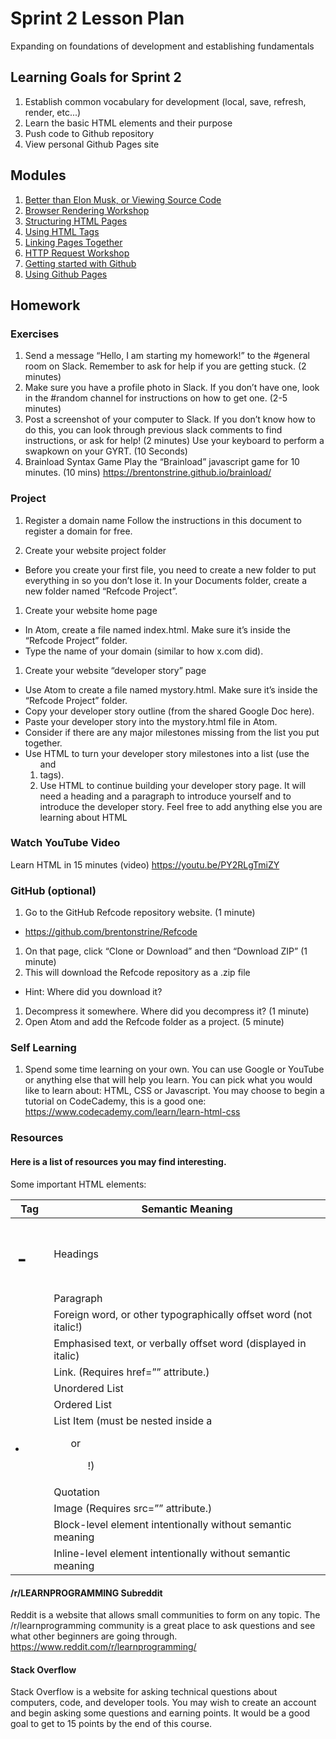 # Sprint 2 Lesson Plan
Expanding on foundations of development and establishing fundamentals

## Learning Goals for Sprint 2
1. Establish common vocabulary for development (local, save, refresh, render, etc...)
2. Learn the basic HTML elements and their purpose
3. Push code to Github repository
4. View personal Github Pages site

## Modules
1. [Better than Elon Musk, or Viewing Source Code](../modules/viewing-source-code)
1. [Browser Rendering Workshop](../modules/browser-rendering)
1. [Structuring HTML Pages](../modules/structuring-html-pages)
1. [Using HTML Tags](../modules/using-html-tags)
1. [Linking Pages Together](../modules/linking-pages)
1. [HTTP Request Workshop](../modules/http-requests)
1. [Getting started with Github](../modules/getting-started-with-github)
1. [Using Github Pages](../modules/using-github-pages)

## Homework

### Exercises

1. Send a message “Hello, I am starting my homework!” to the #general room on Slack.  Remember to ask for help if you are getting stuck. (2 minutes)
1. Make sure you have a profile photo in Slack. If you don’t have one, look in the #random channel for instructions on how to get one. (2-5 minutes)
1. Post a screenshot of your computer to Slack. If you don’t know how to do this, you can look through previous slack comments to find instructions, or ask for help! (2 minutes)
Use your keyboard to perform a swapkown on your GYRT. (10 Seconds)
1. Brainload Syntax Game
Play the “Brainload” javascript game for 10 minutes. (10 mins)
https://brentonstrine.github.io/brainload/

### Project
1. Register a domain name
Follow the instructions in this document to register a domain for free.

1. Create your website project folder
 - Before you create your first file, you need to create a new folder to put everything in so you don’t lose it. In your Documents folder, create a new folder named “Refcode Project”.

1. Create your website home page
 - In Atom, create a file named index.html. Make sure it’s inside the “Refcode Project” folder.
 - Type the name of your domain (similar to how x.com did).

1. Create your website “developer story” page
 - Use Atom to create a file named mystory.html. Make sure it’s inside the “Refcode Project” folder.
 - Copy your developer story outline (from the shared Google Doc here).
 - Paste your developer story into the mystory.html file in Atom.
 - Consider if there are any major milestones missing from the list you put together.
 - Use HTML to turn your developer story milestones into a list (use the <ol> and <li> tags).
 - Use HTML to continue building your developer story page. It will need a heading and a paragraph to introduce yourself and to introduce the developer story. Feel free to add anything else you are learning about HTML

### Watch YouTube Video
Learn HTML in 15 minutes (video)
https://youtu.be/PY2RLgTmiZY

### GitHub (optional)
1. Go to the GitHub Refcode repository website. (1 minute)
 - https://github.com/brentonstrine/Refcode
1. On that page, click “Clone or Download” and then “Download ZIP” (1 minute)
1. This will download the Refcode repository as a .zip file
 - Hint: Where did you download it?
1. Decompress it somewhere. Where did you decompress it? (1 minute)
1. Open Atom and add the Refcode folder as a project.  (5 minute)

### Self Learning
1.  Spend some time learning on your own. You can use Google or YouTube or anything else that will help you learn. You can pick what you would like to learn about: HTML, CSS or Javascript. You may choose to begin a tutorial on CodeCademy, this is a good one:
https://www.codecademy.com/learn/learn-html-css

### Resources
#### Here is a list of resources you may find interesting.
Some important HTML elements:

|Tag|		Semantic Meaning|
|---|---|
|<h1> - <h5>|	Headings|
|<p>|		Paragraph|
|<i>|		Foreign word, or other typographically offset word (not italic!)|
|<em>|		Emphasised text, or verbally offset word (displayed in italic)|
|<a>|		Link. (Requires href=”” attribute.)|
|<ul>| 		Unordered List|
|<ol>| 		Ordered List|
|<li>|		List Item (must be nested inside a <ul> or <ol>!)|
|<blockquote>|	Quotation|
|<img>|		Image (Requires src=”” attribute.)|
|<div>|		Block-level element intentionally without semantic meaning|
|<span>|	Inline-level element intentionally without semantic meaning|

#### /r/LEARNPROGRAMMING Subreddit
Reddit is a website that allows small communities to form on any topic. The /r/learnprogramming community is a great place to ask questions and see what other beginners are going through.
https://www.reddit.com/r/learnprogramming/

#### Stack Overflow
Stack Overflow is a website for asking technical questions about computers, code, and developer tools. You may wish to create an account and begin asking some questions and earning points. It would be a good goal to get to 15 points by the end of this course.


